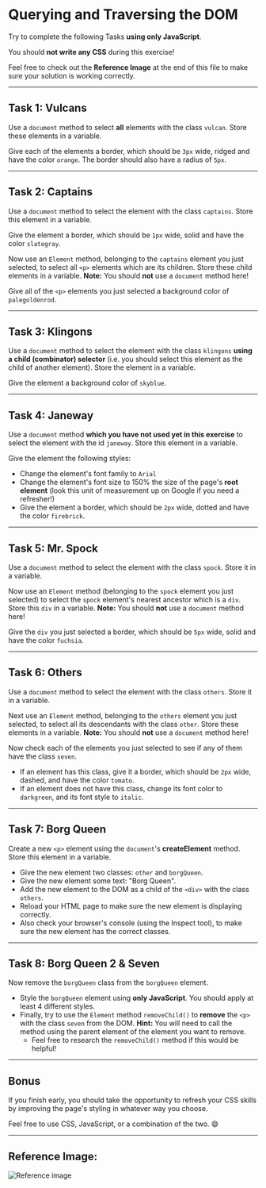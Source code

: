 # Querying and Traversing the DOM

Try to complete the following Tasks **using only JavaScript**.

You should **not write any CSS** during this exercise!

Feel free to check out the **Reference Image** at the end of this file to make sure your solution is working correctly.

---

## Task 1: Vulcans
Use a `document` method to select **all** elements with the class `vulcan`. Store these elements in a variable. 

Give each of the elements a border, which should be `3px` wide, ridged and have the color `orange`. The border should also have a radius of `5px`.

---

## Task 2: Captains
Use a `document` method to select the element with the class `captains`. Store this element in a variable. 

Give the element a border, which should be `1px` wide, solid and have the color `slategray`.

Now use an `Element` method, belonging to the `captains` element you just selected, to select all `<p>` elements which are its children. Store these child elements in a variable. **Note:** You should **not** use a `document` method here!

Give all of the `<p>` elements you just selected a background color of `palegoldenrod`.

---

## Task 3: Klingons
Use a `document` method to select the element with the class `klingons` **using a child (combinator) selector** (i.e. you should select this element as the child of another element). Store the element in a variable. 

Give the element a background color of `skyblue`.

---

## Task 4: Janeway
Use a `document` method **which you have not used yet in this exercise** to select the element with the id `janeway`. Store this element in a variable. 

Give the element the following styles:
- Change the element's font family to `Arial`
- Change the element's font size to 150% the size of the page's **root element** (look this unit of measurement up on Google if you need a refresher!)
- Give the element a border, which should be `2px` wide, dotted and have the color `firebrick`.

---

## Task 5: Mr. Spock
Use a `document` method to select the element with the class `spock`. Store it in a variable.

Now use an `Element` method (belonging to the `spock` element you just selected) to select the `spock` element's nearest ancestor which is a `div`. Store this `div` in a variable. **Note:** You should **not** use a `document` method here! 

Give the `div` you just selected a border, which should be `5px` wide, solid and have the color `fuchsia`.

---

## Task 6: Others
Use a `document` method to select the element with the class `others`. Store it in a variable.

Next use an `Element` method, belonging to the `others` element you just selected, to select all its descendants with the class `other`. Store these elements in a variable. **Note:** You should **not** use a `document` method here! 

Now check each of the elements you just selected to see if any of them have the class `seven`. 
- If an element has this class, give it a border, which should be `2px` wide, dashed, and have the color `tomato`.
- If an element does not have this class, change its font color to `darkgreen`, and its font style to `italic`.

---

## Task 7: Borg Queen
Create a new `<p>` element using the `document`'s **createElement** method. Store this element in a variable.
- Give the new element two classes: `other` and `borgQueen`.
- Give the new element some text: "Borg Queen".
- Add the new element to the DOM as a child of the `<div>` with the class `others`.
- Reload your HTML page to make sure the new element is displaying correctly.
- Also check your browser's console (using the Inspect tool), to make sure the new element has the correct classes.

---

## Task 8: Borg Queen 2 & Seven
Now remove the `borgQueen` class from the `borgQueen` element.
- Style the `borgQueen` element using **only JavaScript**. You should apply at least 4 different styles.
- Finally, try to use the `Element` method `removeChild()` to **remove** the `<p>` with the class `seven` from the DOM. **Hint:** You will need to call the method using the parent element of the element you want to remove. 
  - Feel free to research the `removeChild()` method if this would be helpful!

---

## Bonus

If you finish early, you should take the opportunity to refresh your CSS skills by improving the page's styling in whatever way you choose. 

Feel free to use CSS, JavaScript, or a combination of the two. :smile:

---

## Reference Image:

![Reference image](/assets/images/solution.png)